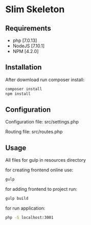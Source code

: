 # Slim Skeleton

## Requirements

- php [7.0.13]
- NodeJS [7.10.1]
- NPM [4.2.0]

## Installation

After dowmload run composer install:
```sh
composer install
npm install
```

## Configuration

Configuration file:
src/settings.php

Routing file:
src/routes.php

## Usage

All files for gulp in resources directory

for creating frontend online use:
```sh
gulp
```

for adding frontend to project run:
```sh
gulp build
```

for run application:
```sh
php -S localhost:3001
```
